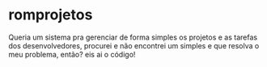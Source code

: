 romprojetos
===========

Queria um sistema pra gerenciar de forma simples os projetos e as tarefas dos desenvolvedores, procurei e não encontrei um simples e que resolva o meu problema, então? eis ai o código!